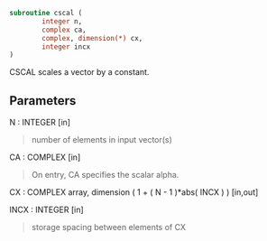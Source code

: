 ```fortran
subroutine cscal (
        integer n,
        complex ca,
        complex, dimension(*) cx,
        integer incx
)
```

CSCAL scales a vector by a constant.

## Parameters
N : INTEGER [in]
> number of elements in input vector(s)

CA : COMPLEX [in]
> On entry, CA specifies the scalar alpha.

CX : COMPLEX array, dimension ( 1 + ( N - 1 )\*abs( INCX ) ) [in,out]

INCX : INTEGER [in]
> storage spacing between elements of CX
